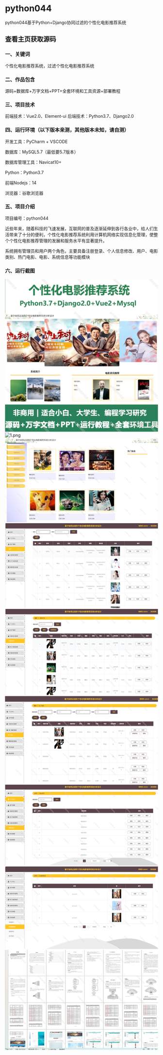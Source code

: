 # python044
python044基于Python+Django协同过滤的个性化电影推荐系统
 
## 查看主页获取源码

### 一、关键词
个性化电影推荐系统，过滤个性化电影推荐系统

### 二、作品包含
源码+数据库+万字文档+PPT+全套环境和工具资源+部署教程

### 三、项目技术
前端技术：Vue2.0、Element-ui
后端技术：Python3.7、Django2.0

### 四、运行环境（以下版本亲测，其他版本未知，请自测）
开发工具：PyCharm + VSCODE

数据库：MySQL5.7（最低要5.7版本）

数据库管理工具：Navicat10+

Python：Python3.7

前端Nodejs：14

浏览器：谷歌浏览器

### 五、项目介绍
项目编号：python044

近些年来，随着科技的飞速发展，互联网的普及逐渐延伸到各行各业中，给人们生活带来了十分的便利，个性化电影推荐系统利用计算机网络实现信息化管理，使整个个性化电影推荐管理的发展和服务水平有显著提升。

系统拥有管理员和用户两个角色，主要具备注册登录、个人信息修改、用户、电影类别、热门电影、电影、系统信息等功能模块

### 六、运行截图

![cover.png](./cover.png)
![1.png](./1.png)
![2.png](./2.png)
![3.png](./3.png)
![4.png](./4.png)
![5.png](./5.png)
![6.png](./6.png)
![7.png](./7.png)
![8.png](./8.png)
